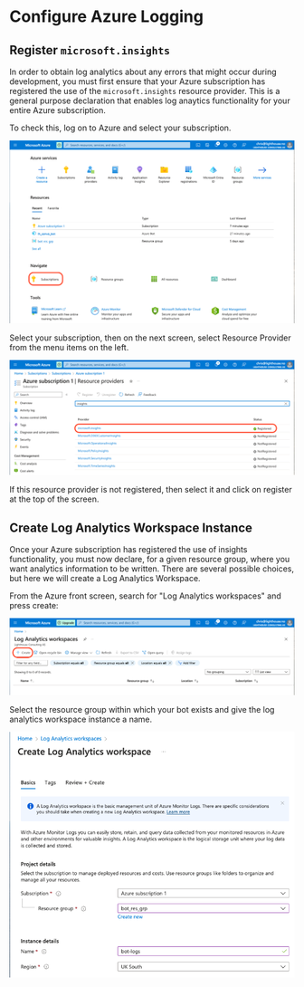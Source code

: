 # Configure Azure Logging

## Register `microsoft.insights`

In order to obtain log analytics about any errors that might occur during development, you must first ensure that your Azure subscription has registered the use of the `microsoft.insights` resource provider.
This is a general purpose declaration that enables log anaytics functionality for your entire Azure subscription.

To check this, log on to Azure and select your subscription.

![Azure Front Screen](../img/azure_front_screen.png)

Select your subscription, then on the next screen, select Resource Provider from the menu items on the left.

![Azure Register Insights](../img/azure_register_insights.png)

If this resource provider is not registered, then select it and click on register at the top of the screen.

## Create Log Analytics Workspace Instance

Once your Azure subscription has registered the use of insights functionality, you must now declare, for a given resource group, where you want analytics information to be written.
There are several possible choices, but here we will create a Log Analytics Workspace.

From the Azure front screen, search for "Log Analytics workspaces" and press create:

![Azure Create Log Analytics Workspace](../img/azure_create_law.png)

Select the resource group within which your bot exists and give the log analytics workspace instance a name.

![Azure Create Log Analytics Workspace Instance](../img/azure_create_law_instance.png)
